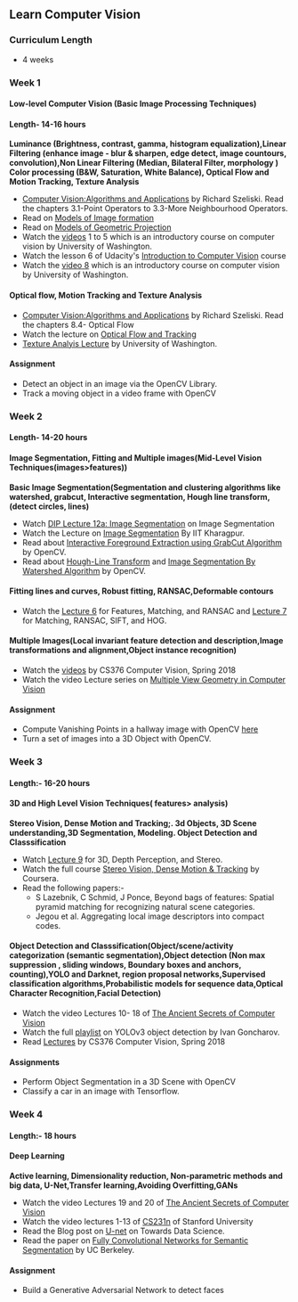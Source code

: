 ## Learn Computer Vision
### Curriculum Length
- 4 weeks

### Week 1
#### Low-level Computer Vision (Basic Image Processing Techniques) 
#### Length- 14-16 hours
**Luminance (Brightness, contrast, gamma, histogram equalization),Linear Filtering (enhance image - blur & sharpen, edge detect, image countours, convolution),Non Linear Filtering (Median, Bilateral Filter, morphology )
Color processing (B&W, Saturation, White Balance), Optical Flow and Motion Tracking, Texture Analysis**
  - [Computer Vision:Algorithms and Applications](http://szeliski.org/Book/drafts/SzeliskiBook_20100903_draft.pdf) by Richard Szeliski. Read the chapters 3.1-Point Operators to 3.3-More Neighbourhood Operators.
  - Read on [Models of Image formation](http://homepages.inf.ed.ac.uk/rbf/CVonline/LOCAL_COPIES/MARBLE/low/fundamentals/models.htm)
  - Read on [Models of Geometric Projection](http://homepages.inf.ed.ac.uk/rbf/CVonline/LOCAL_COPIES/MARBLE/low/fundamentals/geomet.htm)
  - Watch the [videos](https://www.youtube.com/watch?v=-nt80JUNwlw&list=PLjMXczUzEYcHvw5YYSU92WrY8IwhTuq7p&index=2) 1 to 5 which is an  introductory course on computer vision by University of Washington.
  - Watch the lesson 6 of Udacity's [Introduction to Computer Vision](https://www.udacity.com/course/introduction-to-computer-vision--ud810) course
  - Watch the [video 8](https://www.youtube.com/watch?v=a-v5_8VGV0A&list=PLjMXczUzEYcHvw5YYSU92WrY8IwhTuq7p&index=8) which is an introductory course on computer vision by University of Washington.
 #### Optical flow, Motion Tracking and Texture Analysis
  - [Computer Vision:Algorithms and Applications](http://szeliski.org/Book/drafts/SzeliskiBook_20100903_draft.pdf) by Richard Szeliski. Read the chapters 8.4- Optical Flow
  - Watch the lecture on [Optical Flow and Tracking](https://www.youtube.com/watch?v=wC8hXuHsHAQ&list=PLvqB6_mDBCdlnT84LK_NvbOqcXLlOTR8j&index=6&t=0s)
  - [Texture Analyis Lecture](https://courses.cs.washington.edu/courses/cse455/09wi/Lects/lect12.pdf) by University of Washington.
  
#### Assignment
  - Detect an object in an image via the OpenCV Library.
  - Track a moving object in a video frame with OpenCV
  
### Week 2
#### Length- 14-20 hours
#### Image Segmentation, Fitting and Multiple images(Mid-Level Vision Techniques(images>features))
**Basic Image Segmentation(Segmentation and clustering algorithms like watershed, grabcut, Interactive segmentation, Hough line transform,(detect circles, lines)**

  - Watch [DIP Lecture 12a: Image Segmentation](https://www.youtube.com/watch?v=ZF-3aORwEc0) on Image Segmentation
  - Watch the Lecture on [Image Segmentation](https://www.youtube.com/watch?v=3qJej6wgezA) By IIT Kharagpur.
  - Read about [Interactive Foreground Extraction using GrabCut Algorithm](https://opencv-python-tutroals.readthedocs.io/en/latest/py_tutorials/py_imgproc/py_grabcut/py_grabcut.html) by OpenCV.
  - Read about [Hough-Line Transform](https://opencv-python-tutroals.readthedocs.io/en/latest/py_tutorials/py_imgproc/py_houghlines/py_houghlines.html) and [Image Segmentation By Watershed Algorithm](https://opencv-python-tutroals.readthedocs.io/en/latest/py_tutorials/py_imgproc/py_watershed/py_watershed.html) by OpenCV.
  
#### Fitting lines and curves, Robust fitting, RANSAC,Deformable contours
   - Watch the [Lecture 6](https://www.youtube.com/watch?v=bn4KHa_zWuQ&list=PLjMXczUzEYcHvw5YYSU92WrY8IwhTuq7p&index=6) for Features, Matching, and RANSAC and [Lecture 7](https://www.youtube.com/watch?v=taty6lPVcmA&list=PLjMXczUzEYcHvw5YYSU92WrY8IwhTuq7p&index=7) for Matching, RANSAC, SIFT, and HOG.
#### Multiple Images(Local invariant feature detection and description,Image transformations and alignment,Object instance recognition)
   - Watch the [videos](http://vision.cs.utexas.edu/376-spring2018/#Tues_May_1) by CS376 Computer Vision, Spring 2018
   - Watch the video Lecture series on [Multiple View Geometry in Computer Vision](https://www.youtube.com/playlist?list=PLyH-5mHPFffFvCCZcbdWXAb_cTy4ZG3Dj)
#### Assignment
   - Compute Vanishing Points in a hallway image with OpenCV [here]()
   - Turn a set of images into a 3D Object with OpenCV.
   
### Week 3
#### Length:- 16-20 hours
#### 3D and High Level Vision Techniques( features> analysis)
**Stereo Vision, Dense Motion and Tracking;. 3d Objects, 3D Scene understanding,3D Segmentation, Modeling. Object Detection and Classsification**
 
   - Watch [Lecture 9](https://www.youtube.com/watch?v=AA8FEwutsVk&list=PLjMXczUzEYcHvw5YYSU92WrY8IwhTuq7p&index=9) for 3D, Depth Perception, and Stereo.
   - Watch the full course [Stereo Vision, Dense Motion & Tracking](https://www.coursera.org/learn/stereovision-motion-tracking) by Coursera.
   - Read the following papers:-
      - S Lazebnik, C Schmid, J Ponce, Beyond bags of features: Spatial pyramid matching for recognizing natural scene categories.
      - Jegou et al. Aggregating local image descriptors into compact codes.
#### Object Detection and Classsification(Object/scene/activity categorization (semantic segmentation),Object detection (Non max suppression , sliding windows, Boundary boxes and anchors, counting),YOLO and Darknet, region proposal networks,Supervised classification algorithms,Probabilistic models for sequence data,Optical Character Recognition,Facial Detection)

   - Watch the video Lectures 10- 18 of [The Ancient Secrets of Computer Vision](https://www.youtube.com/playlist?list=PLjMXczUzEYcHvw5YYSU92WrY8IwhTuq7p) 
   - Watch  the full [playlist](https://www.youtube.com/playlist?list=PLZBN9cDu0MSk4IFFnTOIDihvhnHWhAa8W) on YOLOv3 object detection by Ivan Goncharov.
   - Read [Lectures](http://vision.cs.utexas.edu/376-spring2018/#Tues_May_1) by CS376 Computer Vision, Spring 2018

#### Assignments
   - Perform Object Segmentation in a 3D Scene with OpenCV
   - Classify a car in an image with Tensorflow.

### Week 4
#### Length:- 18 hours
#### Deep Learning
**Active learning, Dimensionality reduction, Non-parametric methods and big data, U-Net,Transfer learning,Avoiding Overfitting,GANs**
   
   - Watch the video Lectures 19 and 20 of [The Ancient Secrets of Computer Vision](https://www.youtube.com/playlist?list=PLjMXczUzEYcHvw5YYSU92WrY8IwhTuq7p)
   - Watch the video lectures 1-13 of [CS231n](https://www.youtube.com/playlist?list=PL3FW7Lu3i5JvHM8ljYj-zLfQRF3EO8sYv) of Stanford University
   - Read the Blog post on [U-net](https://towardsdatascience.com/u-net-b229b32b4a71) on Towards Data Science.
   - Read the paper on [Fully Convolutional Networks for Semantic Segmentation](https://people.eecs.berkeley.edu/~jonlong/long_shelhamer_fcn.pdf) by UC Berkeley.

#### Assignment
   - Build a Generative Adversarial Network to detect faces
